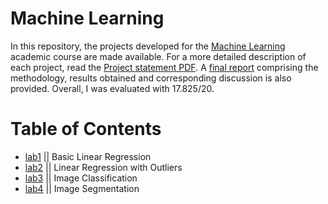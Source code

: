 # Machine Learning

In this repository, the projects developed for the [Machine Learning](https://fenix.tecnico.ulisboa.pt/cursos/meec21/disciplina-curricular/1127428915200264) academic course are made available. For a more detailed description of each project, read the [Project statement PDF](https://github.com/marianamourao-37/Machine-Learning/blob/main/Project_ML.pdf). A [final report](https://github.com/marianamourao-37/Machine-Learning/blob/main/machine_learning_project_group_41.pdf) comprising the methodology, results obtained and corresponding discussion is also provided. Overall, I was evaluated with 17.825/20. 

# Table of Contents
- [lab1](https://github.com/marianamourao-37/Machine-Learning/tree/main/lab1) || Basic Linear Regression
- [lab2](https://github.com/marianamourao-37/Machine-Learning/tree/main/lab2) || Linear Regression with Outliers
- [lab3](https://github.com/marianamourao-37/Machine-Learning/tree/main/lab3) || Image Classification
- [lab4](https://github.com/marianamourao-37/Machine-Learning/tree/main/lab4) || Image Segmentation
